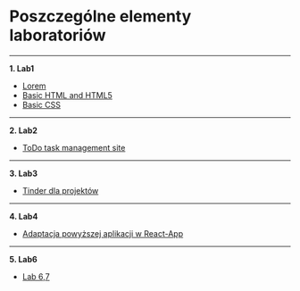 
# Poszczególne elementy laboratoriów
---
**1. Lab1**
  * [Lorem](https://fantazjum.github.io/Programowanie-Interfejsow-Webowych/Lab1/Lorem.html)
  * [Basic HTML and HTML5](https://fantazjum.github.io/Programowanie-Interfejsow-Webowych/Lab1/Basic-HTML-and-HTML5.html)
  * [Basic CSS](https://fantazjum.github.io/Programowanie-Interfejsow-Webowych/Lab1/Basic-CSS.html)

---
**2. Lab2**
  * [ToDo task management site](https://fantazjum.github.io/Programowanie-Interfejsow-Webowych/Lab2/ToDo.html)

---
**3. Lab3**
  * [Tinder dla projektów](https://fantazjum.github.io/Programowanie-Interfejsow-Webowych/Lab3/Projektr.html)

---
**4. Lab4**
 * [Adaptacja powyższej aplikacji w React-App](https://fantazjum.github.io/this_is_ridiculous/)

---
**5. Lab6**
 * [Lab 6,7](https://fantazjum.github.io/PizzaTime/)
